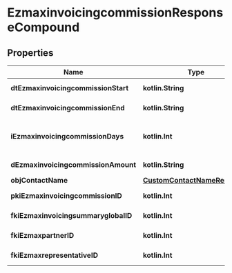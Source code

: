 
# EzmaxinvoicingcommissionResponseCompound

## Properties
Name | Type | Description | Notes
------------ | ------------- | ------------- | -------------
**dtEzmaxinvoicingcommissionStart** | **kotlin.String** | The start date for the Ezmaxinvoicingcommission | 
**dtEzmaxinvoicingcommissionEnd** | **kotlin.String** | The end date for the Ezmaxinvoicingcommission | 
**iEzmaxinvoicingcommissionDays** | **kotlin.Int** | This is the number of days during the month on which the Ezmaxinvoigcommission applies | 
**dEzmaxinvoicingcommissionAmount** | **kotlin.String** | The amount of Ezmaxinvoicingcommission | 
**objContactName** | [**CustomContactNameResponse**](CustomContactNameResponse.md) |  | 
**pkiEzmaxinvoicingcommissionID** | **kotlin.Int** | The unique ID of the Ezmaxinvoicingcommission |  [optional]
**fkiEzmaxinvoicingsummaryglobalID** | **kotlin.Int** | The unique ID of the Ezmaxinvoicingsummaryglobal |  [optional]
**fkiEzmaxpartnerID** | **kotlin.Int** | The unique ID of the Ezmaxpartner |  [optional]
**fkiEzmaxrepresentativeID** | **kotlin.Int** | The unique ID of the Ezmaxrepresentative |  [optional]




